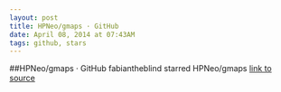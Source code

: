 ```yaml
---
layout: post
title: HPNeo/gmaps · GitHub
date: April 08, 2014 at 07:43AM
tags: github, stars
---
```

##HPNeo/gmaps · GitHub
fabiantheblind starred HPNeo/gmaps
[link to source](http://ift.tt/L3v7T9) 
